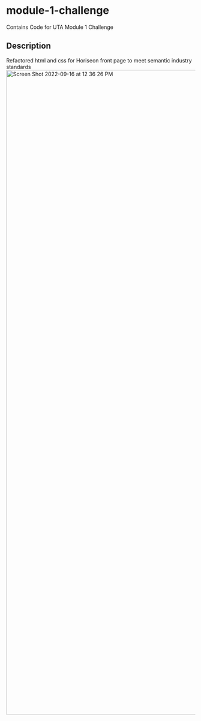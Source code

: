 # module-1-challenge
Contains Code for UTA Module 1 Challenge

## Description
Refactored html and css for Horiseon front page to meet semantic industry standards
<img width="1718" alt="Screen Shot 2022-09-16 at 12 36 26 PM" src="https://user-images.githubusercontent.com/112192098/190699641-8d7aa83a-4104-4e4d-b831-2abf43e1d08e.png">
